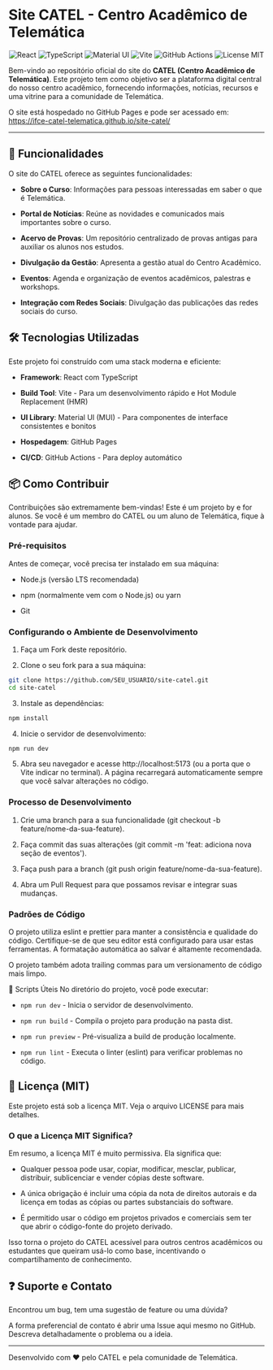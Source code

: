 # Site CATEL - Centro Acadêmico de Telemática

<p align="center"> <img src="https://img.shields.io/badge/React-20232A?style=for-the-badge&logo=react&logoColor=61DAFB" alt="React" /> <img src="https://img.shields.io/badge/TypeScript-007ACC?style=for-the-badge&logo=typescript&logoColor=white" alt="TypeScript" /> <img src="https://img.shields.io/badge/Material%20UI-007FFF?style=for-the-badge&logo=mui&logoColor=white" alt="Material UI" /> <img src="https://img.shields.io/badge/Vite-B73BFE?style=for-the-badge&logo=vite&logoColor=FFD62E" alt="Vite" /> <img src="https://img.shields.io/badge/GitHub_Actions-2088FF?style=for-the-badge&logo=github-actions&logoColor=white" alt="GitHub Actions" /> <img src="https://img.shields.io/badge/license-MIT-green?style=for-the-badge" alt="License MIT" /> </p>

Bem-vindo ao repositório oficial do site do **CATEL (Centro Acadêmico de Telemática)**. Este projeto tem como objetivo ser a plataforma digital central do nosso centro acadêmico, fornecendo informações, notícias, recursos e uma vitrine para a comunidade de Telemática.

O site está hospedado no GitHub Pages e pode ser acessado em: https://ifce-catel-telematica.github.io/site-catel/

---

## 🚀 Funcionalidades

O site do CATEL oferece as seguintes funcionalidades:

- **Sobre o Curso**: Informações para pessoas interessadas em saber o que é Telemática.

- **Portal de Notícias**: Reúne as novidades e comunicados mais importantes sobre o curso.

- **Acervo de Provas**: Um repositório centralizado de provas antigas para auxiliar os alunos nos estudos.

- **Divulgação da Gestão**: Apresenta a gestão atual do Centro Acadêmico.

- **Eventos**: Agenda e organização de eventos acadêmicos, palestras e workshops.

- **Integração com Redes Sociais**: Divulgação das publicações das redes sociais do curso.

## 🛠️ Tecnologias Utilizadas

Este projeto foi construído com uma stack moderna e eficiente:

- **Framework**: React com TypeScript

- **Build Tool**: Vite - Para um desenvolvimento rápido e Hot Module Replacement (HMR)

- **UI Library**: Material UI (MUI) - Para componentes de interface consistentes e bonitos

- **Hospedagem**: GitHub Pages

- **CI/CD**: GitHub Actions - Para deploy automático

## 📦 Como Contribuir

Contribuições são extremamente bem-vindas! Este é um projeto by e for alunos. Se você é um membro do CATEL ou um aluno de Telemática, fique à vontade para ajudar.

### Pré-requisitos

Antes de começar, você precisa ter instalado em sua máquina:

- Node.js (versão LTS recomendada)

- npm (normalmente vem com o Node.js) ou yarn

- Git

### Configurando o Ambiente de Desenvolvimento

1. Faça um Fork deste repositório.

2. Clone o seu fork para a sua máquina:

```bash
git clone https://github.com/SEU_USUARIO/site-catel.git
cd site-catel
```

3. Instale as dependências:

```bash
npm install
```

4. Inicie o servidor de desenvolvimento:

```bash
npm run dev
```

5. Abra seu navegador e acesse http://localhost:5173 (ou a porta que o Vite indicar no terminal). A página recarregará automaticamente sempre que você salvar alterações no código.

### Processo de Desenvolvimento

1. Crie uma branch para a sua funcionalidade (git checkout -b feature/nome-da-sua-feature).

2. Faça commit das suas alterações (git commit -m 'feat: adiciona nova seção de eventos').

3. Faça push para a branch (git push origin feature/nome-da-sua-feature).

4. Abra um Pull Request para que possamos revisar e integrar suas mudanças.

### Padrões de Código

O projeto utiliza eslint e prettier para manter a consistência e qualidade do código. Certifique-se de que seu editor está configurado para usar estas ferramentas. A formatação automática ao salvar é altamente recomendada.

O projeto também adota trailing commas para um versionamento de código mais limpo.

🤝 Scripts Úteis
No diretório do projeto, você pode executar:

- `npm run dev` - Inicia o servidor de desenvolvimento.

- `npm run build` - Compila o projeto para produção na pasta dist.

- `npm run preview` - Pré-visualiza a build de produção localmente.

- `npm run lint` - Executa o linter (eslint) para verificar problemas no código.

## 📄 Licença (MIT)

Este projeto está sob a licença MIT. Veja o arquivo LICENSE para mais detalhes.

### O que a Licença MIT Significa?

Em resumo, a licença MIT é muito permissiva. Ela significa que:

- Qualquer pessoa pode usar, copiar, modificar, mesclar, publicar, distribuir, sublicenciar e vender cópias deste software.

- A única obrigação é incluir uma cópia da nota de direitos autorais e da licença em todas as cópias ou partes substanciais do software.

- É permitido usar o código em projetos privados e comerciais sem ter que abrir o código-fonte do projeto derivado.

Isso torna o projeto do CATEL acessível para outros centros acadêmicos ou estudantes que queiram usá-lo como base, incentivando o compartilhamento de conhecimento.

## ❓ Suporte e Contato

Encontrou um bug, tem uma sugestão de feature ou uma dúvida?

A forma preferencial de contato é abrir uma Issue aqui mesmo no GitHub. Descreva detalhadamente o problema ou a ideia.

---

Desenvolvido com ❤️ pelo CATEL e pela comunidade de Telemática.

